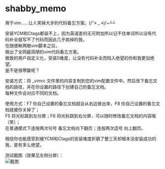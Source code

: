 # shabby_memo  
用于vim……让人笑掉大牙的代码备忘方案。(/"≡ _ ≡)/~┴┴  
  
安装YCM和Ctags都装不上，因为英语差的无可附加所以记不住单词所以没有代码补全就写不了代码而因此几乎疯掉的我，  
在随便瞅两眼vim脚本之后，  
做出了全网最简陋的vim代码备忘方案。  
极致的用户自定义化，安装0难度，让没有代码补全而陷入绝望的你和我更加绝望。    
是不是很寒酸呢？  
  
安装方式：将 _vimrc 文件里的内容复制到您的vim配置文件中。然后改下备忘文档的路径，并在你设置的路径下创建自己的备忘文档。  
每种文件会对应不同的文档。  
  
使用方式：F7 你自己设置的备忘文档就会从右边冒出来，F8 你自己设置的备忘文档就被你关掉了；  
F5 将光标跳到左分屏；F6 将光标跳到右分屏，可以随时修改备忘文档的内容哦（笑）；  
在普通模式下连按两次句号 备忘文档向下翻页；连按两次逗号 向上翻页。  
  
相信你也能感受到被YCM和Ctags的安装难度折磨了整三天却根本没安装成功的我，是有多么绝望。  
  
测试截图（效果见左侧分屏）：  
![](http://thumbnail0.baidupcs.com/thumbnail/6c35035b51bf4c18ed00352145ea3b47?fid=3305955985-250528-677141907130895&time=1489478400&rt=pr&sign=FDTAER-DCb740ccc5511e5e8fedcff06b081203-tdMi2CB%2fV%2bl5srEfWQQ6AdWkHYg%3d&expires=8h&chkbd=0&chkv=0&dp-logid=1686234590650723448&dp-callid=0&size=c10000_u10000&quality=90 "截图")  
  

